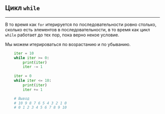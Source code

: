 Цикл `while`
---
---
В то время как `for` итерируется по последовательности ровно 
столько, сколько есть элементов в последовательности, в то время 
как цикл `while` работает до тех пор, пока верно некое условие.

Мы можем итерироваться по возрастанию и по убыванию.
```python
    iter = 10
    while iter >= 0:
        print(iter)
        iter -= 1
        
    iter = 0
    while iter <= 10:
        print(iter)
        iter += 1

    # Вывод
    # 10 9 8 7 6 5 4 3 2 1 0
    # 0 1 2 3 4 5 6 7 8 9 10
```
